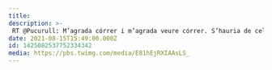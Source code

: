 ```yaml
---
title: 
description: >-
 RT @Pucurull: M’agrada córrer i m’agrada veure córrer. S’hauria de celebrar sovint una #cursainfantiladaptada com ahir a Bcn. Serveix, fins i tot no participant-hi, per ajudar-nos a ser millor persones.
date: 2021-08-15T15:49:00.000Z
id: 1425082537752334342
media: https://pbs.twimg.com/media/E81hEjRXIAAsLS_
---
```

